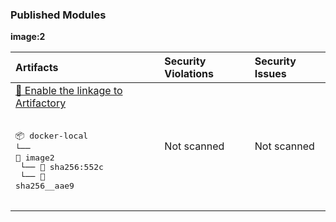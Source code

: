 

<h3>Published Modules</h3>



**image:2**



| Artifacts | Security Violations | Security Issues |
| :------------ | :--------------------- | :------------------ |
| <a href="https://jfrog.com/help/r/jfrog-and-github-integration-guide/jfrog-and-github-integration-features-matrix">🐸 Enable the linkage to Artifactory</a><br><br><pre>📦 docker-local<br>└── 📁 image2<br>    └── 📁 sha256:552c<br>        └── 📄 sha256__aae9<br><br></pre> | Not scanned | Not scanned |
